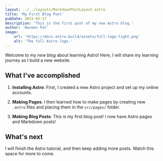 ```yaml
---
layout: ../../layouts/MarkdownPostLayout.astro
title: 'My First Blog Post'
pubDate: 2023-05-17
description: 'This is the first post of my new Astro blog.'
author: 'Naveen Pal'
image:
    url: 'https://docs.astro.build/assets/full-logo-light.png'
    alt: 'The full Astro logo.'
---
```




>
Welcome to my _new blog_ about learning Astro! Here, I will share my learning journey as I build a new website.

## What I've accomplished

1. **Installing Astro**: First, I created a new Astro project and set up my online accounts.

2. **Making Pages**: I then learned how to make pages by creating new `.astro` files and placing them in the `src/pages/` folder.

3. **Making Blog Posts**: This is my first blog post! I now have Astro pages and Markdown posts!

## What's next

I will finish the Astro tutorial, and then keep adding more posts. Watch this space for more to come.